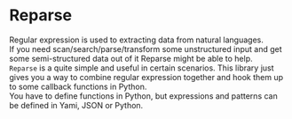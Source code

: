 # Reparse
Regular expression is used to extracting data from natural languages.</br>
If you need scan/search/parse/transform some unstructured input and get some semi-structured data out of it Reparse might be able to help.</br>
`Reparse` is a quite simple and useful in certain scenarios. This library just gives you a way to combine regular expression together and hook them up to some callback functions in Python.</br>
You have to define functions in Python, but expressions and patterns can be defined in Yami, JSON or Python.</br>
